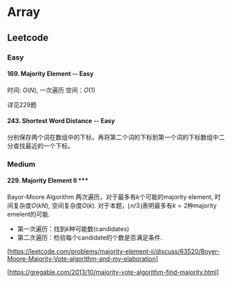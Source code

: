 # Array
## Leetcode
### Easy

#### 169. Majority Element -- Easy
时间: $O(N)$, 一次遍历
空间：$O(1)$

详见229题

#### 243. Shortest Word Distance -- Easy
分别保存两个词在数组中的下标，再将第二个词的下标到第一个词的下标数组中二分查找最近的一个下标。

### Medium
#### 229. Majority Element II ***
Bayor-Moore Algorithm
两次遍历，对于最多有$k$个可能的majority element, 时间复杂度$O(kN)$, 空间复杂度$O(k)$. 对于本题，$\lfloor n/3 \rfloor$表明最多有$k=2$种majority emelent的可能.
* 第一次遍历：找到$k$种可能数(candidates)
* 第二次遍历：检验每个candidate的个数是否满足条件.


[https://leetcode.com/problems/majority-element-ii/discuss/63520/Boyer-Moore-Majority-Vote-algorithm-and-my-elaboration]

[https://gregable.com/2013/10/majority-vote-algorithm-find-majority.html]